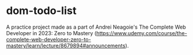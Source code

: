 ﻿# dom-todo-list
A practice project made as a part of Andrei Neagoie's The Complete Web Developer in 2023: Zero to Mastery (https://www.udemy.com/course/the-complete-web-developer-zero-to-mastery/learn/lecture/8679894#announcements).
